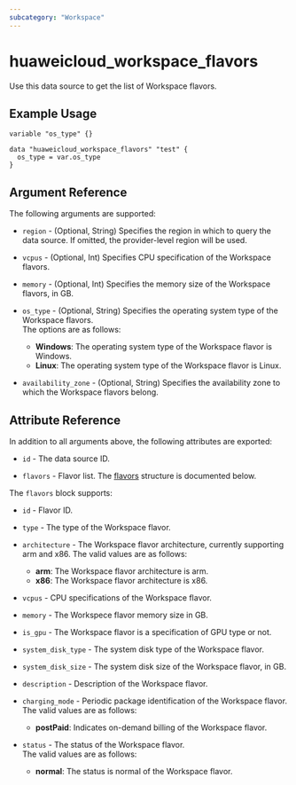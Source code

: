 ```yaml
---
subcategory: "Workspace"
---
```


# huaweicloud_workspace_flavors

Use this data source to get the list of Workspace flavors.

## Example Usage

```hcl
variable "os_type" {}

data "huaweicloud_workspace_flavors" "test" {
  os_type = var.os_type
}
```

## Argument Reference

The following arguments are supported:

* `region` - (Optional, String) Specifies the region in which to query the data source.
  If omitted, the provider-level region will be used.

* `vcpus` - (Optional, Int) Specifies CPU specification of the Workspace flavors.

* `memory` - (Optional, Int) Specifies the memory size of the Workspace flavors, in GB.

* `os_type` - (Optional, String) Specifies the operating system type of the Workspace flavors.  
  The options are as follows:
  + **Windows**: The operating system type of the Workspace flavor is Windows.
  + **Linux**: The operating system type of the Workspace flavor is Linux.

* `availability_zone` - (Optional, String) Specifies the availability zone to which the Workspace flavors belong.

## Attribute Reference

In addition to all arguments above, the following attributes are exported:

* `id` - The data source ID.

* `flavors` - Flavor list.
  The [flavors](#workspace_flavors) structure is documented below.

<a name="workspace_flavors"></a>
The `flavors` block supports:

* `id` - Flavor ID.

* `type` - The type of the Workspace flavor.

* `architecture` - The Workspace flavor architecture, currently supporting arm and x86.
   The valid values are as follows:
  + **arm**: The Workspace flavor architecture is arm.
  + **x86**: The Workspace flavor architecture is x86.

* `vcpus` - CPU specifications of the Workspace flavor.

* `memory` - The Workspece flavor memory size in GB.

* `is_gpu` - The Workspace flavor is a specification of GPU type or not.

* `system_disk_type` - The system disk type of the Workspace flavor.

* `system_disk_size` - The system disk size of the Workspace flavor, in GB.

* `description` - Description of the Workspace flavor.

* `charging_mode` - Periodic package identification of the Workspace flavor.
  The valid values are as follows:
  + **postPaid**: Indicates on-demand billing of the Workspace flavor.

* `status` - The status of the Workspace flavor.  
  The valid values are as follows:
  + **normal**: The status is normal of the Workspace flavor.
